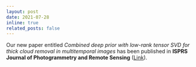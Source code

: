 ```yaml
---
layout: post
date: 2021-07-28
inline: true
related_posts: false
---
```


Our new paper entitled *Combined deep prior with low-rank tensor SVD for thick cloud removal in multitemporal images* has been published in **ISPRS Journal of Photogrammetry and Remote Sensing** ([Link](https://www.sciencedirect.com/science/article/abs/pii/S0924271621001258)).

